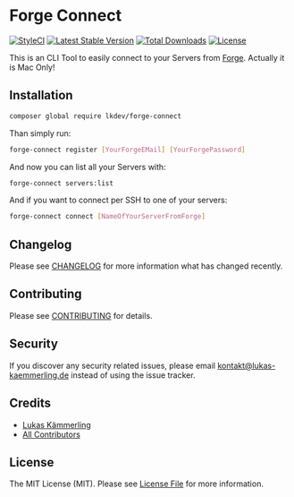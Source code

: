 # Forge Connect
[![StyleCI](https://styleci.io/repos/74739793/shield?branch=master)](https://styleci.io/repos/74739793)
[![Latest Stable Version](https://poser.pugx.org/lkdev/laravel-uptime-monitor-api/v/stable)](https://packagist.org/packages/lkdev/laravel-uptime-monitor-api)
[![Total Downloads](https://poser.pugx.org/lkdev/laravel-uptime-monitor-api/downloads)](https://packagist.org/packages/lkdev/laravel-uptime-monitor-api)
[![License](https://poser.pugx.org/lkdev/laravel-uptime-monitor-api/license)](https://packagist.org/packages/lkdev/laravel-uptime-monitor-api)

This is an CLI Tool to easily connect to your Servers from [Forge](https://forge.laravel.com). Actually it is Mac Only!
## Installation

```bash
composer global require lkdev/forge-connect
```

Than simply run:
```bash
forge-connect register [YourForgeEMail] [YourForgePassword]
```
And now you can list all your Servers with:
```bash
forge-connect servers:list
```

And if you want to connect per SSH to one of your servers:
```bash
forge-connect connect [NameOfYourServerFromForge]
```

## Changelog

Please see [CHANGELOG](CHANGELOG.md) for more information what has changed recently.

## Contributing

Please see [CONTRIBUTING](CONTRIBUTING.md) for details.

## Security

If you discover any security related issues, please email kontakt@lukas-kaemmerling.de instead of using the issue tracker.

## Credits

- [Lukas Kämmerling](https://github.com/LKDevelopment)
- [All Contributors](../../contributors)

## License

The MIT License (MIT). Please see [License File](LICENSE.md) for more information.
